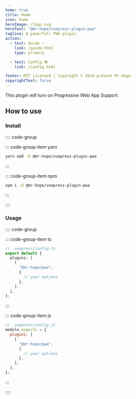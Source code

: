 ```yaml
---
home: true
title: Home
icon: home
heroImage: /logo.svg
heroText: "@mr-hope/vuepress-plugin-pwa"
tagline: A powerfull PWA plugin
action:
  - text: Guide 💡
    link: /guide.html
    type: primary

  - text: Config 🛠
    link: /config.html

footer: MIT Licensed | Copyright © 2019-present Mr.Hope
copyrightText: false
---
```


This plugin will turn on Progressive Web App Support.

## How to use

### Install

:::: code-group

::: code-group-item yarn

```bash
yarn add -D @mr-hope/vuepress-plugin-pwa
```

:::

::: code-group-item npm

```bash
npm i -D @mr-hope/vuepress-plugin-pwa
```

:::

::::

### Usage

:::: code-group

::: code-group-item ts

```ts
// .vuepress/config.ts
export default {
  plugins: [
    [
      "@mr-hope/pwa",
      {
        // your options
      },
    ],
  ],
};
```

:::

::: code-group-item js

```js
// .vuepress/config.js
module.exports = {
  plugins: [
    [
      "@mr-hope/pwa",
      {
        // your options
      },
    ],
  ],
};
```

:::

::::
